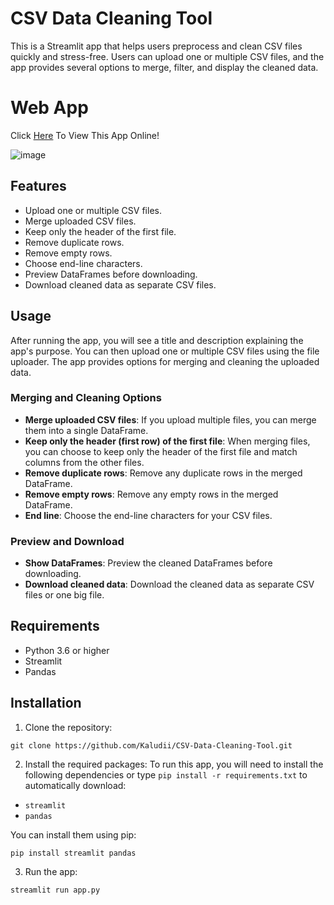 # CSV Data Cleaning Tool

This is a Streamlit app that helps users preprocess and clean CSV files quickly and stress-free. Users can upload one or multiple CSV files, and the app provides several options to merge, filter, and display the cleaned data.

# Web App
Click [Here](https://huggingface.co/spaces/Kaludi/CSV-Data-Cleaning-Tool_App "Here") To View This App Online!

![image](https://user-images.githubusercontent.com/63890666/224580639-2aeec181-e7ad-446a-af69-0d2bfea33dff.png)

## Features

-   Upload one or multiple CSV files.
-   Merge uploaded CSV files.
-   Keep only the header of the first file.
-   Remove duplicate rows.
-   Remove empty rows.
-   Choose end-line characters.
-   Preview DataFrames before downloading.
-   Download cleaned data as separate CSV files.

## Usage

After running the app, you will see a title and description explaining the app's purpose. You can then upload one or multiple CSV files using the file uploader. The app provides options for merging and cleaning the uploaded data.

### Merging and Cleaning Options

-   **Merge uploaded CSV files**: If you upload multiple files, you can merge them into a single DataFrame.
-   **Keep only the header (first row) of the first file**: When merging files, you can choose to keep only the header of the first file and match columns from the other files.
-   **Remove duplicate rows**: Remove any duplicate rows in the merged DataFrame.
-   **Remove empty rows**: Remove any empty rows in the merged DataFrame.
-   **End line**: Choose the end-line characters for your CSV files.

### Preview and Download

-   **Show DataFrames**: Preview the cleaned DataFrames before downloading.
-   **Download cleaned data**: Download the cleaned data as separate CSV files or one big file.

## Requirements

-   Python 3.6 or higher
-   Streamlit
-   Pandas

## Installation

1.  Clone the repository:

`git clone https://github.com/Kaludii/CSV-Data-Cleaning-Tool.git`

2.  Install the required packages: To run this app, you will need to install the following dependencies or type `pip install -r requirements.txt` to automatically download:

-   `streamlit`
-   `pandas`

You can install them using pip:

`pip install streamlit pandas`

3.  Run the app:

`streamlit run app.py`